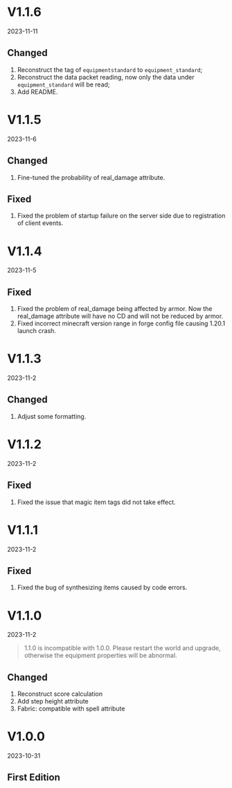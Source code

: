 # V1.1.6

2023-11-11

## Changed

1. Reconstruct the tag of `equipmentstandard` to `equipment_standard`;
2. Reconstruct the data packet reading, now only the data under `equipment_standard` will be read;
3. Add README.

# V1.1.5

2023-11-6

## Changed

1. Fine-tuned the probability of real_damage attribute.

## Fixed

1. Fixed the problem of startup failure on the server side due to registration of client events.

# V1.1.4

2023-11-5

## Fixed

1. Fixed the problem of real_damage being affected by armor. Now the real_damage attribute will have no CD and will not be reduced by armor.
2. Fixed incorrect minecraft version range in forge config file causing 1.20.1 launch crash.

# V1.1.3

2023-11-2

## Changed

1. Adjust some formatting.

# V1.1.2

2023-11-2

## Fixed

1. Fixed the issue that magic item tags did not take effect.

# V1.1.1

2023-11-2

## Fixed

1. Fixed the bug of synthesizing items caused by code errors.

# V1.1.0

2023-11-2

> 1.1.0 is incompatible with 1.0.0. Please restart the world and upgrade, otherwise the equipment properties will be abnormal.

## Changed

1. Reconstruct score calculation
2. Add step height attribute
3. Fabric: compatible with spell attribute

# V1.0.0

2023-10-31

## First Edition